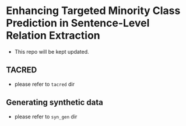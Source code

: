 # Enhancing Targeted Minority Class Prediction in Sentence-Level Relation Extraction
- This repo will be kept updated.

## TACRED
- please refer to `tacred` dir

## Generating synthetic data
- please refer to `syn_gen` dir

